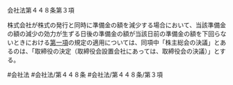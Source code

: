 会社法第４４８条第３項

株式会社が株式の発行と同時に準備金の額を減少する場合において、当該準備金の額の減少の効力が生ずる日後の準備金の額が当該日前の準備金の額を下回らないときにおける[第一項](会社法＿＿＿＿第４４８条第１項)の規定の適用については、同項中「株主総会の決議」とあるのは、「取締役の決定（取締役会設置会社にあっては、取締役会の決議）」とする。

#会社法
#会社法/第４４８条
#会社法/第４４８条/第３項
